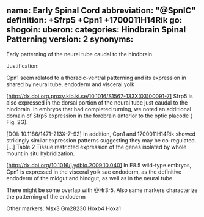 name: Early Spinal Cord 
abbreviation: "@SpnlC"
definition: +Sfrp5 +Cpn1 +1700011H14Rik
go:
shogoin: 
uberon: 
categories: Hindbrain Spinal Patterning
version: 2
synonyms:
---

Early patterning of the neural tube caudal to the hindbrain 

Justification:

Cpn1 seem related to a thoracic-ventral patterning and its expression in shared by neural tube, endoderm and visceral yolk

[http://dx.doi.org.proxy.kib.ki.se/10.1016/S1567-133X(03)00091-7] Sfrp5 is also expressed in the dorsal portion of the neural tube just caudal to the hindbrain. In embryos that had completed turning, we noted an additional domain of Sfrp5 expression in the forebrain anterior to the optic placode ( Fig. 2G).

[DOI: 10.1186/1471-213X-7-92] In addition, Cpn1 and 1700011H14Rik showed strikingly similar expression patterns suggesting they may be co-regulated. [...] Table 2 Tissue restricted expression of the genes isolated by whole mount in situ hybridization.

[http://dx.doi.org/10.1016/j.ydbio.2009.10.040] In E8.5 wild-type embryos, Cpn1 is expressed in the visceral yolk sac endoderm, as the definitive endoderm of the midgut and hindgut, as well as in the neural tube

There might be some overlap with @Hr3r5.
Also same markers characterize the patterning of the endoderm

Other markers:
Msx3
Gm28230
Hoxb4
Hoxa1